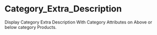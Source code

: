 # Category_Extra_Description
Display Category Extra Description With Category Attributes on Above or below category Products.
